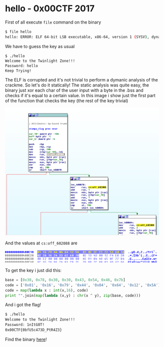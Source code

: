 # hello - 0x00CTF 2017

First of all execute `file` command on the binary

```bash
$ file hello
hello: ERROR: ELF 64-bit LSB executable, x86-64, version 1 (SYSV), dynamically linked, interpreter /lib64/ld-linux-x86-64.so.2, for GNU/Linux 2.6.24, BuildID[sha1]=b8ccefeffb8978b2289ec31802396333def9dfad error reading (Invalid argument)
```

We have to guess the key as usual

```
$ ./hello
Welcome to the Twinlight Zone!!!
Password: hello
Keep Trying!
```

The ELF is corrupted and it's not trivial to perform a dymanic analysis of the crackme. So let's do it statically! The static analysis was quite easy, the binary just xor each char of the user input with a byte in the .bss and checks if it's equal to a certain value.
In this image i show just the first part of the function that checks the key (the rest of the key trivial)

![image](check.png)

And the values at `cs:off_602088` are

![image](values.png)

To get the key i just did this:

```python
base = [0x30, 0x78, 0x30, 0x30, 0x43, 0x54, 0x46, 0x7b]
code = ['0x01', '0x16', '0x79', '0x44', '0x04', '0x64', '0x12', '0x5A']
code = map(lambda x : int(x,16), code)
print "".join(map(lambda (x,y) : chr(x ^ y), zip(base, code)))
```

And i got the flag!

```bash
$ ./hello
Welcome to the Twinlight Zone!!!
Password: 1nItG0T!
0x00CTF{0bfU5c473D_PtR4Z3}
```

Find the binary [here](hello)!
